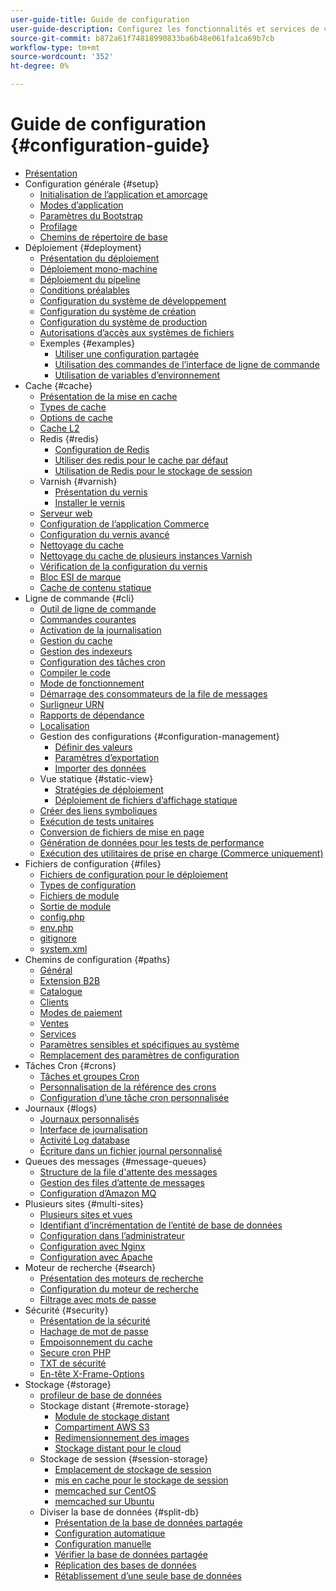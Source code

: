 ```yaml
---
user-guide-title: Guide de configuration
user-guide-description: Configurez les fonctionnalités et services de votre application Adobe Commerce ou Magento Open Source.
source-git-commit: b872a61f74818990833ba6b48e061fa1ca69b7cb
workflow-type: tm+mt
source-wordcount: '352'
ht-degree: 0%

---
```



# Guide de configuration {#configuration-guide}

+ [Présentation](overview.md)
+ Configuration générale {#setup}
   + [Initialisation de l’application et amorçage](bootstrap/initialization.md)
   + [Modes d’application](bootstrap/application-modes.md)
   + [Paramètres du Bootstrap](bootstrap/set-parameters.md)
   + [Profilage](bootstrap/mage-profiler.md)
   + [Chemins de répertoire de base](bootstrap/mage-directory.md)
+ Déploiement {#deployment}
   + [Présentation du déploiement](deployment/overview.md)
   + [Déploiement mono-machine](deployment/single-machine.md)
   + [Déploiement du pipeline](deployment/technical-details.md)
   + [Conditions préalables](deployment/prerequisites.md)
   + [Configuration du système de développement](deployment/development-system.md)
   + [Configuration du système de création](deployment/build-system.md)
   + [Configuration du système de production](deployment/production-system.md)
   + [Autorisations d’accès aux systèmes de fichiers](deployment/file-system-permissions.md)
   + Exemples {#examples}
      + [Utiliser une configuration partagée](deployment/example-shared-configuration.md)
      + [Utilisation des commandes de l’interface de ligne de commande](deployment/example-using-cli.md)
      + [Utilisation de variables d’environnement](deployment/example-environment-variables.md)
+ Cache {#cache}
   + [Présentation de la mise en cache](cache/caching-overview.md)
   + [Types de cache](cache/cache-types.md)
   + [Options de cache](cache/cache-options.md)
   + [Cache L2](cache/level-two-cache.md)
   + Redis {#redis}
      + [Configuration de Redis](cache/config-redis.md)
      + [Utiliser des redis pour le cache par défaut](cache/redis-pg-cache.md)
      + [Utilisation de Redis pour le stockage de session](cache/redis-session.md)
   + Varnish {#varnish}
      + [Présentation du vernis](cache/config-varnish.md)
      + [Installer le vernis](cache/config-varnish-install.md)
   + [Serveur web](cache/config-varnish-server.md)
   + [Configuration de l’application Commerce](cache/configure-varnish-commerce.md)
   + [Configuration du vernis avancé](cache/config-varnish-advanced.md)
   + [Nettoyage du cache](cache/use-varnish-cache.md)
   + [Nettoyage du cache de plusieurs instances Varnish](cache/use-multiple-varnish-cache.md)
   + [Vérification de la configuration du vernis](cache/config-varnish-final.md)
   + [Bloc ESI de marque](cache/use-varnish-esi.md)
   + [Cache de contenu statique](cache/static-content-signing.md)
+ Ligne de commande {#cli}
   + [Outil de ligne de commande](cli/config-cli.md)
   + [Commandes courantes](cli/common-cli-commands.md)
   + [Activation de la journalisation](cli/enable-logging.md)
   + [Gestion du cache](cli/manage-cache.md)
   + [Gestion des indexeurs](cli/manage-indexers.md)
   + [Configuration des tâches cron](cli/configure-cron-jobs.md)
   + [Compiler le code](cli/code-compiler.md)
   + [Mode de fonctionnement](cli/set-mode.md)
   + [Démarrage des consommateurs de la file de messages](cli/start-message-queues.md)
   + [Surligneur URN](cli/urn-highlighter.md)
   + [Rapports de dépendance](cli/dependency-reports.md)
   + [Localisation](cli/localization.md)
   + Gestion des configurations {#configuration-management}
      + [Définir des valeurs](cli/set-configuration-values.md)
      + [Paramètres d’exportation](cli/export-configuration.md)
      + [Importer des données](cli/import-configuration.md)
   + Vue statique {#static-view}
      + [Stratégies de déploiement](cli/static-view-file-strategy.md)
      + [Déploiement de fichiers d’affichage statique](cli/static-view-file-deployment.md)
   + [Créer des liens symboliques](cli/create-symlinks.md)
   + [Exécution de tests unitaires](cli/unit-tests.md)
   + [Conversion de fichiers de mise en page](cli/convert-layout-files.md)
   + [Génération de données pour les tests de performance](cli/generate-data.md)
   + [Exécution des utilitaires de prise en charge (Commerce uniquement)](cli/run-support-utilities.md)
+ Fichiers de configuration {#files}
   + [Fichiers de configuration pour le déploiement](reference/deployment-files.md)
   + [Types de configuration](reference/config-create-types.md)
   + [Fichiers de module](reference/module-files.md)
   + [Sortie de module](reference/disable-module-output.md)
   + [config.php](reference/config-reference-configphp.md)
   + [env.php](reference/config-reference-envphp.md)
   + [gitignore](reference/config-reference-gitignore.md)
   + [system.xml](reference/config-reference-systemxml.md)
+ Chemins de configuration {#paths}
   + [Général](reference/config-reference-general.md)
   + [Extension B2B](reference/config-reference-b2b.md)
   + [Catalogue](reference/config-reference-catalog.md)
   + [Clients](reference/config-reference-customers.md)
   + [Modes de paiement](reference/config-reference-payment.md)
   + [Ventes](reference/config-reference-sales.md)
   + [Services](reference/config-reference-services.md)
   + [Paramètres sensibles et spécifiques au système](reference/config-reference-sens.md)
   + [Remplacement des paramètres de configuration](reference/override-config-settings.md)
+ Tâches Cron {#crons}
   + [Tâches et groupes Cron](cron/custom-cron.md)
   + [Personnalisation de la référence des crons](cron/custom-cron-reference.md)
   + [Configuration d’une tâche cron personnalisée](cron/custom-cron-tutorial.md)
+ Journaux {#logs}
   + [Journaux personnalisés](logs/custom-logging.md)
   + [Interface de journalisation](logs/logger-interface.md)
   + [Activité Log database](logs/database-activity.md)
   + [Écriture dans un fichier journal personnalisé](logs/custom-log-files.md)
+ Queues des messages {#message-queues}
   + [Structure de la file d&#39;attente des messages](queues/message-queue-framework.md)
   + [Gestion des files d’attente de messages](queues/manage-message-queues.md)
   + [Configuration d’Amazon MQ](queues/aws-mq.md)
+ Plusieurs sites {#multi-sites}
   + [Plusieurs sites et vues](multi-sites/ms-overview.md)
   + [Identifiant d’incrémentation de l’entité de base de données](multi-sites/change-increment-id.md)
   + [Configuration dans l’administrateur](multi-sites/ms-admin.md)
   + [Configuration avec Nginx](multi-sites/ms-nginx.md)
   + [Configuration avec Apache](multi-sites/ms-apache.md)
+ Moteur de recherche {#search}
   + [Présentation des moteurs de recherche](search/overview-search.md)
   + [Configuration du moteur de recherche](search/configure-search-engine.md)
   + [Filtrage avec mots de passe](search/search-stopwords.md)
+ Sécurité {#security}
   + [Présentation de la sécurité](security/overview.md)
   + [Hachage de mot de passe](security/password-hashing.md)
   + [Empoisonnement du cache](security/cache-poisoning.md)
   + [Secure cron PHP](security/secure-cron-php.md)
   + [TXT de sécurité](security/security-txt.md)
   + [En-tête X-Frame-Options](security/xframe-options.md)
+ Stockage {#storage}
   + [profileur de base de données](storage/db-profiler.md)
   + Stockage distant {#remote-storage}
      + [Module de stockage distant](remote-storage/remote-storage.md)
      + [Compartiment AWS S3](remote-storage/remote-storage-aws-s3.md)
      + [Redimensionnement des images](remote-storage/remote-storage-image-resize.md)
      + [Stockage distant pour le cloud](remote-storage/cloud-support.md)
   + Stockage de session {#session-storage}
      + [Emplacement de stockage de session](storage/sessions.md)
      + [mis en cache pour le stockage de session](storage/memcached.md)
      + [memcached sur CentOS](storage/memcache-centos.md)
      + [memcached sur Ubuntu](storage/memcache-ubuntu.md)
   + Diviser la base de données {#split-db}
      + [Présentation de la base de données partagée](storage/multi-master.md)
      + [Configuration automatique](storage/multi-master-masterdb.md)
      + [Configuration manuelle](storage/multi-master-manual.md)
      + [Vérifier la base de données partagée](storage/multi-master-verify.md)
      + [Réplication des bases de données](storage/multi-master-replication.md)
      + [Rétablissement d’une seule base de données](storage/revert-split-database.md)
